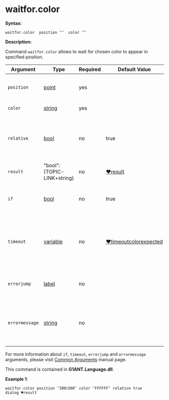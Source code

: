 # waitfor.color

**Syntax:**

```G1ANT
waitfor.color  position ‴‴  color ‴‴
```

**Description:**

Command `waitfor.color` allows to wait for chosen color to appear in specified position.

| Argument | Type | Required | Default Value | Description |
| -------- | ---- | -------- | ------------- | ----------- |
|`position`| [point](https://github.com/G1ANT-Robot/G1ANT.Manual/blob/master/G1ANT-Language/Structures/bool.md) | yes |  |specifies point where color is expected|
|`color`| [string](https://github.com/G1ANT-Robot/G1ANT.Manual/blob/master/G1ANT-Language/Structures/bool.md)  | yes |  | expected color |
|`relative`| [bool](https://github.com/G1ANT-Robot/G1ANT.Manual/blob/master/G1ANT-Language/Structures/bool.md)  | no | true | if set to true, rectangle's position relates to currently focused window|
|`result`| "bool":{TOPIC-LINK+string} | no |  [♥result](https://github.com/G1ANT-Robot/G1ANT.Manual/blob/master/G1ANT-Language/Common-Arguments.md)  |true if color is found, false if not|
|`if`| [bool](https://github.com/G1ANT-Robot/G1ANT.Manual/blob/master/G1ANT-Language/Structures/bool.md) | no | true | runs the command only if condition is true |
|`timeout`| [variable](https://github.com/G1ANT-Robot/G1ANT.Manual/blob/master/G1ANT-Language/Special-Characters/variable.md) | no | [♥timeoutcolorexpected](https://github.com/G1ANT-Robot/G1ANT.Manual/blob/master/G1ANT-Language/Variables/Special-Variables.md) | specifies time in milliseconds for G1ANT.Robot to wait for the command to be executed |
|`errorjump` | [label](https://github.com/G1ANT-Robot/G1ANT.Manual/blob/master/G1ANT-Language/Structures/bool.md) | no | | name of the label to jump to if given `timeout` expires |
|`errormessage`| [string](https://github.com/G1ANT-Robot/G1ANT.Manual/blob/master/G1ANT-Language/Structures/bool.md) | no |  | message that will be shown in case error occurs and no `errorjump` argument is specified |

For more information about `if`, `timeout`, `errorjump` and `errormessage` arguments, please visit [Common Arguments](https://github.com/G1ANT-Robot/G1ANT.Manual/blob/master/G1ANT-Language/Common-Arguments.md)  manual page.

This command is contained in **G1ANT.Language.dll**.

**Example 1**: 

```G1ANT
waitfor.color position ‴300⫽300‴ color ‴FFFFFF‴ relative true
dialog ♥result 
```


